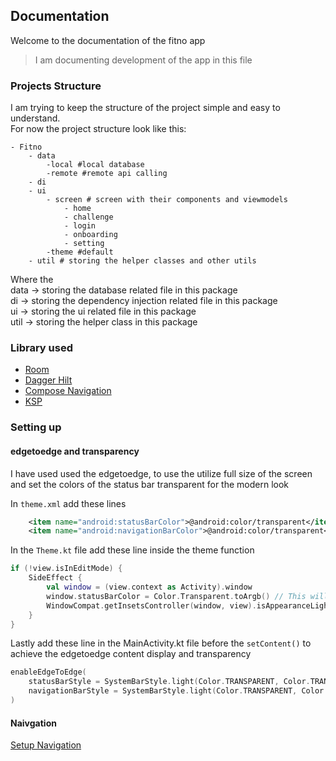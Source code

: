 ## Documentation

Welcome to the documentation of the fitno app  
> I am documenting development of the app in this file  

### Projects Structure

I am trying to keep the structure of the project simple and easy to understand.  
For now the project structure look like this:

```
- Fitno
    - data
        -local #local database
        -remote #remote api calling
    - di
    - ui
        - screen # screen with their components and viewmodels
            - home
            - challenge
            - login
            - onboarding
            - setting
        -theme #default
    - util # storing the helper classes and other utils
```

Where the  
data -> storing the database related file in this package  
di -> storing the dependency injection related file in this package  
ui -> storing the ui related file in this package  
util -> storing the helper class in this package  

### Library used

- [Room](https://developer.android.com/jetpack/androidx/releases/room)
- [Dagger Hilt](https://developer.android.com/training/dependency-injection/hilt-android)
- [Compose Navigation](https://developer.android.com/jetpack/compose/navigation)
- [KSP](https://kotlinlang.org/docs/ksp-overview.html)

### Setting up

#### edgetoedge and transparency

I have used used the edgetoedge, to use the utilize full size of the screen and set the colors of the 
status bar transparent for the modern look  

In `theme.xml` add these lines
```xml
    <item name="android:statusBarColor">@android:color/transparent</item>
    <item name="android:navigationBarColor">@android:color/transparent</item>
```

In the `Theme.kt` file add these line inside the theme function 
```kotlin
if (!view.isInEditMode) {
    SideEffect {
        val window = (view.context as Activity).window
        window.statusBarColor = Color.Transparent.toArgb() // This will make the status bar transparent
        WindowCompat.getInsetsController(window, view).isAppearanceLightStatusBars = darkTheme
    }
}
```

Lastly add these line in the MainActivity.kt file before the `setContent()` to achieve the edgetoedge 
content display and transparency

```kotlin
enableEdgeToEdge(
    statusBarStyle = SystemBarStyle.light(Color.TRANSPARENT, Color.TRANSPARENT),
    navigationBarStyle = SystemBarStyle.light(Color.TRANSPARENT, Color.TRANSPARENT)
)
```

#### Naivgation 

[Setup Navigation](./navigation-docs.md)




